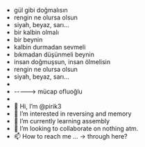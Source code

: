 - gül gibi doğmalısın
- rengin ne olursa olsun
- siyah, beyaz, sarı...
- bir kalbin olmalı
- bir beynin
- kalbin durmadan sevmeli
- bıkmadan düşünmeli beynin
- insan doğmuşsun, insan ölmelisin
- rengin ne olursa olsun
- siyah, beyaz, sarı...
- 
- -----> mücap ofluoğlu
- 
- 👋 Hi, I’m @pirik3
- 👀 I’m interested in reversing and memory
- 🌱 I’m currently learning assembly
- 💞️ I’m looking to collaborate on nothing atm.
- 📫 How to reach me ... -> through here?

<!---
pirik3/pirik3 is a ✨ special ✨ repository because its `README.md` (this file) appears on your GitHub profile.
You can click the Preview link to take a look at your changes.
--->
